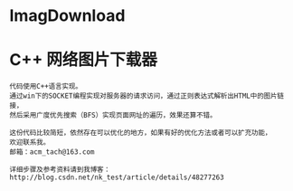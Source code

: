 # ImagDownload
C++ 网络图片下载器
=====

    代码使用C++语言实现。
    通过win下的SOCKET编程实现对服务器的请求访问，通过正则表达式解析出HTML中的图片链接，
    然后采用广度优先搜索（BFS）实现页面网址的遍历，效果还算不错。
    
    这份代码比较简短，依然存在可以优化的地方，如果有好的优化方法或者可以扩充功能，
    欢迎联系我。 
    邮箱：acm_tach@163.com
    
    详细步骤及参考资料请到我博客：http://blog.csdn.net/nk_test/article/details/48277263
    

